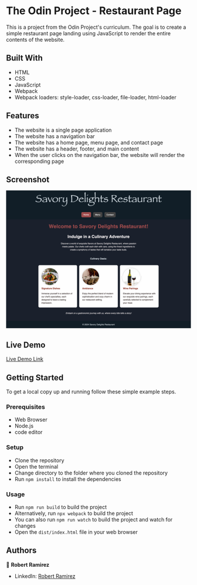 # The Odin Project - Restaurant Page

This is a project from the Odin Project's curriculum. The goal is to create a simple restaurant page landing using JavaScript to render the entire contents of the website.

## Built With

- HTML
- CSS
- JavaScript
- Webpack
- Webpack loaders: style-loader, css-loader, file-loader, html-loader

## Features

- The website is a single page application
- The website has a navigation bar
- The website has a home page, menu page, and contact page
- The website has a header, footer, and main content
- When the user clicks on the navigation bar, the website will render the corresponding page

## Screenshot

![screenshot](./screenshot.png)

## Live Demo

[Live Demo Link](https://odinproject-resturant-landing.netlify.app/)

## Getting Started

To get a local copy up and running follow these simple example steps.

### Prerequisites

- Web Browser
- Node.js
- code editor

### Setup

- Clone the repository
- Open the terminal
- Change directory to the folder where you cloned the repository
- Run `npm install` to install the dependencies

### Usage

- Run `npm run build` to build the project
- Alternatively, run `npx webpack` to build the project
- You can also run `npm run watch` to build the project and watch for changes
- Open the `dist/index.html` file in your web browser

## Authors

👤 **Robert Ramirez**

- LinkedIn: [Robert Ramirez](www.linkedin.com/in/roberto-ramirez-aguilar)
